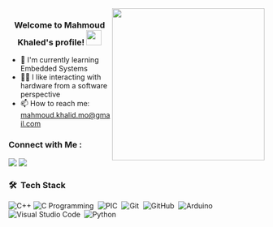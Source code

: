 <img width="300" align="right" src="https://media.tenor.com/lN2h_m1Q14oAAAAC/arduino-running.gif">

<h3 align="center">
  Welcome to Mahmoud Khaled's profile!
  <img src="https://tenor.com/kLfIqUHq4PO.gif" width="30">
</h3>

<!-- Typing SVG by DenverCoder1 - https://github.com/DenverCoder1/readme-typing-svg -->

- 🌱 I'm currently learning Embedded Systems
- 👨‍💻 I like interacting with hardware from a software perspective 
- 📫 How to reach me: mahmoud.khalid.mo@gmail.com 

### Connect with Me :

<a href="https://www.linkedin.com/in/mahmod-khaled-56a78b224" target="_blank"><img src="https://img.shields.io/badge/-LinkedIn-0077B5?style=for-the-badge&logo=Linkedin&logoColor=white"/></a>
<a href="https://t.me/m7mod5aled" target="_blank"><img src="https://img.shields.io/badge/-Telegram-0077B5?style=for-the-badge&logo=Telegram&logoColor=white"/></a>
### 🛠 &nbsp;Tech Stack
![C++](https://img.shields.io/badge/C++-05122A?style=flat&logo=cplusplus&logoColor=00599C)
![C Programming](https://img.shields.io/badge/-C%20Programming-05122A?style=flat&logo=C&logoColor=A8B9CC)&nbsp;
![PIC](https://img.shields.io/badge/-PIC%20Microcontroller-05122A?style=flat)&nbsp;
![Git](https://img.shields.io/badge/-Git-05122A?style=flat&logo=git)&nbsp;
![GitHub](https://img.shields.io/badge/-GitHub-05122A?style=flat&logo=github)&nbsp;
![Arduino](https://img.shields.io/badge/-Arduino-05122A?style=flat&logo=Arduino&logoColor=00979D)&nbsp;
![Visual Studio Code](https://img.shields.io/badge/-Visual%20Studio%20Code-05122A?style=flat&logo=visual-studio-code&logoColor=007ACC)&nbsp;
![Python](https://img.shields.io/badge/-Python%20-05122A?style=flat&logo=python)&nbsp;
